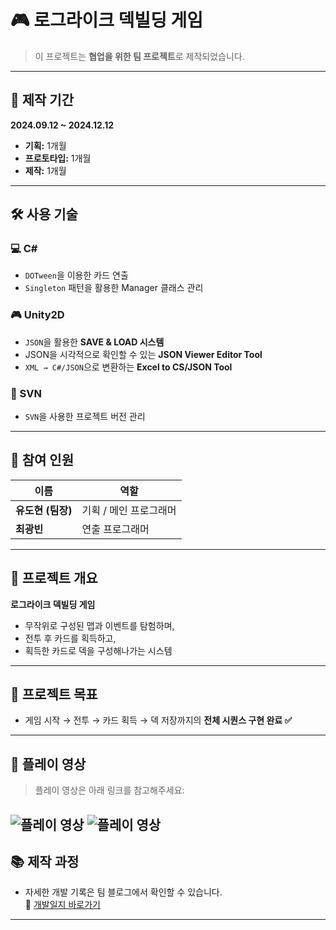 # 🎮 로그라이크 덱빌딩 게임

> 이 프로젝트는 **협업을 위한 팀 프로젝트**로 제작되었습니다.

---

## 📅 제작 기간  
**2024.09.12 ~ 2024.12.12**  
- **기획:** 1개월  
- **프로토타입:** 1개월  
- **제작:** 1개월  

---

## 🛠️ 사용 기술  

### 💻 C#
- `DOTween`을 이용한 카드 연출  
- `Singleton` 패턴을 활용한 Manager 클래스 관리  

### 🎮 Unity2D
- `JSON`을 활용한 **SAVE & LOAD 시스템**  
- JSON을 시각적으로 확인할 수 있는 **JSON Viewer Editor Tool**  
- `XML → C#/JSON`으로 변환하는 **Excel to CS/JSON Tool**  

### 🔁 SVN
- `SVN`을 사용한 프로젝트 버전 관리  

---

## 👥 참여 인원  

| 이름 | 역할 |
|------|------|
| **유도현 (팀장)** | 기획 / 메인 프로그래머 |
| **최광빈** | 연출 프로그래머 |

---

## 🧩 프로젝트 개요  
**로그라이크 덱빌딩 게임**  
- 무작위로 구성된 맵과 이벤트를 탐험하며,  
- 전투 후 카드를 획득하고,  
- 획득한 카드로 덱을 구성해나가는 시스템  

---

## 🎯 프로젝트 목표  
- 게임 시작 → 전투 → 카드 획득 → 덱 저장까지의 **전체 시퀀스 구현 완료 ✅**  

---

## 🎥 플레이 영상  
> 플레이 영상은 아래 링크를 참고해주세요:

![플레이 영상](https://github.com/user-attachments/assets/6a6dc12c-50de-475a-9a8a-a917e402003b)
![플레이 영상](https://github.com/user-attachments/assets/6a6dc12c-50de-475a-9a8a-a917e402003b)
---

## 📚 제작 과정  
- 자세한 개발 기록은 팀 블로그에서 확인할 수 있습니다.  
🔗 [개발일지 바로가기](https://sites.google.com/view/untildone/home)

---
